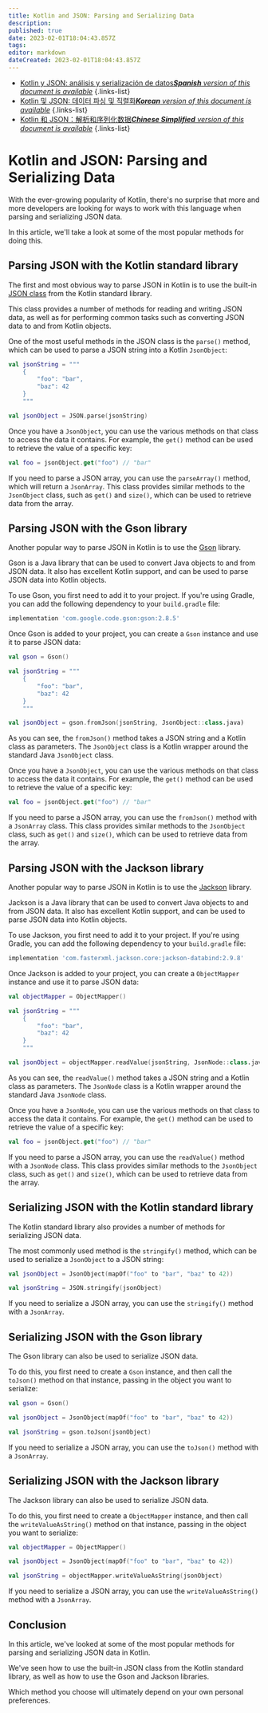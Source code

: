 ```yaml
---
title: Kotlin and JSON: Parsing and Serializing Data
description: 
published: true
date: 2023-02-01T18:04:43.857Z
tags: 
editor: markdown
dateCreated: 2023-02-01T18:04:43.857Z
---
```


- [Kotlin y JSON: análisis y serialización de datos***Spanish** version of this document is available*](/es/Knowledge-base/Kotlin/kotlin-and-json-parsing-and-serializing-data)
{.links-list}
- [Kotlin 및 JSON: 데이터 파싱 및 직렬화***Korean** version of this document is available*](/ko/Knowledge-base/Kotlin/kotlin-and-json-parsing-and-serializing-data)
{.links-list}
- [Kotlin 和 JSON：解析和序列化数据***Chinese Simplified** version of this document is available*](/zh/Knowledge-base/Kotlin/kotlin-and-json-parsing-and-serializing-data)
{.links-list}


Kotlin and JSON: Parsing and Serializing Data
============================================

With the ever-growing popularity of Kotlin, there's no surprise that more and more developers are looking for ways to work with this language when parsing and serializing JSON data.

In this article, we'll take a look at some of the most popular methods for doing this.

Parsing JSON with the Kotlin standard library
---------------------------------------------

The first and most obvious way to parse JSON in Kotlin is to use the built-in [JSON class][1] from the Kotlin standard library.

This class provides a number of methods for reading and writing JSON data, as well as for performing common tasks such as converting JSON data to and from Kotlin objects.

One of the most useful methods in the JSON class is the `parse()` method, which can be used to parse a JSON string into a Kotlin `JsonObject`:

```kotlin
val jsonString = """
    {
        "foo": "bar",
        "baz": 42
    }
    """

val jsonObject = JSON.parse(jsonString)
```

Once you have a `JsonObject`, you can use the various methods on that class to access the data it contains. For example, the `get()` method can be used to retrieve the value of a specific key:

```kotlin
val foo = jsonObject.get("foo") // "bar"
```

If you need to parse a JSON array, you can use the `parseArray()` method, which will return a `JsonArray`. This class provides similar methods to the `JsonObject` class, such as `get()` and `size()`, which can be used to retrieve data from the array.

Parsing JSON with the Gson library
-----------------------------------

Another popular way to parse JSON in Kotlin is to use the [Gson][2] library.

Gson is a Java library that can be used to convert Java objects to and from JSON data. It also has excellent Kotlin support, and can be used to parse JSON data into Kotlin objects.

To use Gson, you first need to add it to your project. If you're using Gradle, you can add the following dependency to your `build.gradle` file:

```groovy
implementation 'com.google.code.gson:gson:2.8.5'
```

Once Gson is added to your project, you can create a `Gson` instance and use it to parse JSON data:

```kotlin
val gson = Gson()

val jsonString = """
    {
        "foo": "bar",
        "baz": 42
    }
    """

val jsonObject = gson.fromJson(jsonString, JsonObject::class.java)
```

As you can see, the `fromJson()` method takes a JSON string and a Kotlin class as parameters. The `JsonObject` class is a Kotlin wrapper around the standard Java `JsonObject` class.

Once you have a `JsonObject`, you can use the various methods on that class to access the data it contains. For example, the `get()` method can be used to retrieve the value of a specific key:

```kotlin
val foo = jsonObject.get("foo") // "bar"
```

If you need to parse a JSON array, you can use the `fromJson()` method with a `JsonArray` class. This class provides similar methods to the `JsonObject` class, such as `get()` and `size()`, which can be used to retrieve data from the array.

Parsing JSON with the Jackson library
--------------------------------------

Another popular way to parse JSON in Kotlin is to use the [Jackson][3] library.

Jackson is a Java library that can be used to convert Java objects to and from JSON data. It also has excellent Kotlin support, and can be used to parse JSON data into Kotlin objects.

To use Jackson, you first need to add it to your project. If you're using Gradle, you can add the following dependency to your `build.gradle` file:

```groovy
implementation 'com.fasterxml.jackson.core:jackson-databind:2.9.8'
```

Once Jackson is added to your project, you can create a `ObjectMapper` instance and use it to parse JSON data:

```kotlin
val objectMapper = ObjectMapper()

val jsonString = """
    {
        "foo": "bar",
        "baz": 42
    }
    """

val jsonObject = objectMapper.readValue(jsonString, JsonNode::class.java)
```

As you can see, the `readValue()` method takes a JSON string and a Kotlin class as parameters. The `JsonNode` class is a Kotlin wrapper around the standard Java `JsonNode` class.

Once you have a `JsonNode`, you can use the various methods on that class to access the data it contains. For example, the `get()` method can be used to retrieve the value of a specific key:

```kotlin
val foo = jsonObject.get("foo") // "bar"
```

If you need to parse a JSON array, you can use the `readValue()` method with a `JsonNode` class. This class provides similar methods to the `JsonObject` class, such as `get()` and `size()`, which can be used to retrieve data from the array.

Serializing JSON with the Kotlin standard library
--------------------------------------------------

The Kotlin standard library also provides a number of methods for serializing JSON data.

The most commonly used method is the `stringify()` method, which can be used to serialize a `JsonObject` to a JSON string:

```kotlin
val jsonObject = JsonObject(mapOf("foo" to "bar", "baz" to 42))

val jsonString = JSON.stringify(jsonObject)
```

If you need to serialize a JSON array, you can use the `stringify()` method with a `JsonArray`.

Serializing JSON with the Gson library
--------------------------------------

The Gson library can also be used to serialize JSON data.

To do this, you first need to create a `Gson` instance, and then call the `toJson()` method on that instance, passing in the object you want to serialize:

```kotlin
val gson = Gson()

val jsonObject = JsonObject(mapOf("foo" to "bar", "baz" to 42))

val jsonString = gson.toJson(jsonObject)
```

If you need to serialize a JSON array, you can use the `toJson()` method with a `JsonArray`.

Serializing JSON with the Jackson library
------------------------------------------

The Jackson library can also be used to serialize JSON data.

To do this, you first need to create a `ObjectMapper` instance, and then call the `writeValueAsString()` method on that instance, passing in the object you want to serialize:

```kotlin
val objectMapper = ObjectMapper()

val jsonObject = JsonObject(mapOf("foo" to "bar", "baz" to 42))

val jsonString = objectMapper.writeValueAsString(jsonObject)
```

If you need to serialize a JSON array, you can use the `writeValueAsString()` method with a `JsonArray`.

Conclusion
----------

In this article, we've looked at some of the most popular methods for parsing and serializing JSON data in Kotlin.

We've seen how to use the built-in JSON class from the Kotlin standard library, as well as how to use the Gson and Jackson libraries.

Which method you choose will ultimately depend on your own personal preferences.

[1]: https://kotlinlang.org/api/latest/jvm/stdlib/kotlin.text/-json/
[2]: https://github.com/google/gson
[3]: https://github.com/FasterXML/jackson